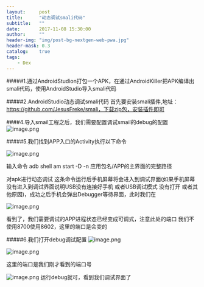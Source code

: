 ```yaml
---
layout:     post
title:      "动态调试smali代码"
subtitle:   ""
date:       2017-11-08 15:30:00
author:     ""
header-img: "img/post-bg-nextgen-web-pwa.jpg"
header-mask: 0.3
catalog:    true
tags:
    - Dex
---
```




#####1.通过AndroidStudion打包一个APK，在通过AndroidKiller把APK编译出smali代码，使用AndroidStudio导入smali代码



#####2.AndroidStudio动态调试smali代码 首先要安装smali插件,地址：https://github.com/JesusFreke/smali，下载zip包，安装插件即可



####4.导入smail工程之后，我们需要配置调试smail的debug的配置
![image.png](http://upload-images.jianshu.io/upload_images/1205414-5e994a5e3c02ae1e.png?imageMogr2/auto-orient/strip%7CimageView2/2/w/1240)


#####5.我们找到APP入口的Activity执行以下命令

![image.png](http://upload-images.jianshu.io/upload_images/1205414-10f1b0bf371398fb.png?imageMogr2/auto-orient/strip%7CimageView2/2/w/1240)

输入命令 adb shell am start -D -n 应用包名/APP的主界面的完整路径

  对apk进行动态调试 这条命令运行后手机屏幕将会进入到调试界面(如果手机屏幕没有进入到调试界面说明USB没有连接好手机 或者USB调试模式 没有打开 或者其他原因)，成功之后手机会弹出Debugger等待界面，此时我们在

![image.png](http://upload-images.jianshu.io/upload_images/1205414-aed1100f1a8fcbc7.png?imageMogr2/auto-orient/strip%7CimageView2/2/w/1240)

看到了，我们需要调试的APP进程状态已经变成可调式，注意此处的端口
我们不使用8700使用8602，这里的端口是会变的



#####6.我们打开debug调试配置
![image.png](http://upload-images.jianshu.io/upload_images/1205414-28f4b101d8e62a6e.png?imageMogr2/auto-orient/strip%7CimageView2/2/w/1240)

![image.png](http://upload-images.jianshu.io/upload_images/1205414-35dfbdafa6f47237.png?imageMogr2/auto-orient/strip%7CimageView2/2/w/1240)

这里的端口是我们刚才看到的端口号

![image.png](http://upload-images.jianshu.io/upload_images/1205414-c5ba1b0b3afd5398.png?imageMogr2/auto-orient/strip%7CimageView2/2/w/1240)
运行debug就可，看到我们调试界面了

